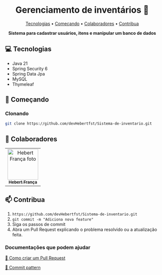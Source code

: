 <h1 align="center" style="font-weight: bold;">Gerenciamento de inventários 💾</h1>

<p align="center">
 <a href="#tech">Tecnologias</a> • 
 <a href="#started">Começando</a> • 
 <a href="#colab">Colaboradores</a> •
 <a href="#contribute">Contribua</a>
</p>

<p align="center">
    <b>Sistema para cadastrar usuários, itens e manipular um banco de dados</b>
</p>

<h2 id="technologies">💻 Tecnologias</h2>

- Java 21
- Spring Security 6
- Spring Data Jpa
- MySQL
- Thymeleaf

<h2 id="started">🚀 Começando</h2>




<h3>Clonando</h3>


```bash
git clone https://github.com/devHebertfst/Sistema-de-inventario.git
```


<h2 id="colab">🤝 Colaboradores</h2>

<table>
  <tr>
    <td align="center">
      <a href="https://github.com/devHebertfst">
        <img src="https://avatars.githubusercontent.com/u/135760354?s=400&u=c47669b00b478e68d119c7bd0c1bbc9bf848c763&v=4" width="100px;" alt="Hebert França foto"/><br>
        <sub>
          <b>Hebert França</b>
        </sub>
      </a>
    </td>
  </tr>
</table>

<h2 id="Contribua">📫 Contribua</h2>


1. `https://github.com/devHebertfst/Sistema-de-inventario.git   `
2. `git commit -m "Adiciona nova feature"`
3. Siga os passos de commit
4. Abra um Pull Request explicando o problema resolvido ou a atualização feita.

<h3>Documentações que podem ajudar</h3>

[📝 Como criar um Pull Request](https://www.atlassian.com/br/git/tutorials/making-a-pull-request)

[💾 Commit pattern](https://gist.github.com/joshbuchea/6f47e86d2510bce28f8e7f42ae84c716)
